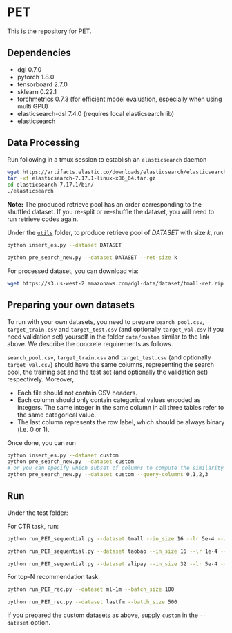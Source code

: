 # PET
This is the repository for PET.

## Dependencies

- dgl 0.7.0
- pytorch 1.8.0
- tensorboard 2.7.0
- sklearn 0.22.1
- torchmetrics 0.7.3 (for efficient model evaluation, especially when using multi GPU)
- elasticsearch-dsl 7.4.0 (requires local elasticsearch lib)
- elasticsearch


## Data Processing
Run following in a tmux session to establish an `elasticsearch` daemon

```bash
wget https://artifacts.elastic.co/downloads/elasticsearch/elasticsearch-7.17.1-linux-x86_64.tar.gz
tar -xf elasticsearch-7.17.1-linux-x86_64.tar.gz
cd elasticsearch-7.17.1/bin/
./elasticsearch
```

**Note:** The produced retrieve pool has an order corresponding to the shuffled dataset. If you re-split or re-shuffle the dataset, you will need to run retrieve codes again.

Under the [`utils`](utils/) folder, to produce retrieve pool of *DATASET* with size *k*, run

```bash
python insert_es.py --dataset DATASET
```

```bash
python pre_search_new.py --dataset DATASET --ret-size k
```

For processed dataset, you can download via:
```bash
wget https://s3.us-west-2.amazonaws.com/dgl-data/dataset/tmall-ret.zip
```

## Preparing your own datasets

To run with your own datasets, you need to prepare `search_pool.csv`, `target_train.csv` and `target_test.csv`
(and optionally `target_val.csv` if you need validation set)
yourself in the folder `data/custom` similar to the link above.  We describe the concrete requirements as follows.

`search_pool.csv`, `target_train.csv` and `target_test.csv`
(and optionally `target_val.csv`)
should have the same columns, representing the
search pool, the training set and the test set (and optionally the validation set) respectively.  Moreover,

* Each file should not contain CSV headers.
* Each column should only contain categorical values encoded as integers.  The same integer in the same column
  in all three tables refer to the same categorical value.
* The last column represents the row label, which should be always binary (i.e. 0 or 1).

Once done, you can run

```bash
python insert_es.py --dataset custom
python pre_search_new.py --dataset custom
# or you can specify which subset of columns to compute the similarity metric like following
python pre_search_new.py --dataset custom --query-columns 0,1,2,3
```

## Run
Under the test folder:

For CTR task, run:
```bash
python run_PET_sequential.py --dataset tmall --in_size 16 --lr 5e-4 --wd 1e-4 --batch_size 512
```
```bash
python run_PET_sequential.py --dataset taobao --in_size 16 --lr 1e-4 --wd 5e-4 --batch_size 512
```
```bash
python run_PET_sequential.py --dataset alipay --in_size 32 --lr 5e-4 --wd 5e-4 --batch_size 512
```

For top-N recommendation task:
```bash
python run_PET_rec.py --dataset ml-1m --batch_size 100
```
```bash
python run_PET_rec.py --dataset lastfm --batch_size 500
```

If you prepared the custom datasets as above, supply `custom` in the `--dataset` option.
